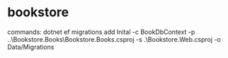 # bookstore

commands:
dotnet ef migrations add Inital -c BookDbContext -p ..\Bookstore.Books\Bookstore.Books.csproj -s .\Bookstore.Web.csproj -o Data/Migrations